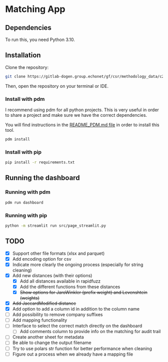 # Matching App

## Dependencies

To run this, you need Python 3.10.

## Installation

Clone the repository:

```bash
git clone https://gitlab-dogen.group.echonet/gf/csr/methodology_data/c2a/matching_app
```

Then, open the repository on your terminal or IDE.

### Install with pdm

I recommend using pdm for all python projects. This is very useful in order to share a project and make sure we have the correct dependencies.

You will find instructions in the [README_PDM.md file](README_PDM.md) in order to install this tool.

```bash
pdm install
```

### Install with pip

```bash
pip install -r requirements.txt
```

## Running the dashboard

### Running with pdm

```bash
pdm run dashboard
```

### Running with pip

```bash
python -m streamlit run src/page_streamlit.py
```

## TODO

- [x] Support other file formats (xlsx and parquet)
- [x] Add encoding option for csv
- [x] Indicate more clearly the ongoing process (especially for string cleaning)
- [x] Add new distances (with their options)
  - [x] Add all distances available in rapidfuzz
  - [x] Add the different functions from these distances
  - [x] ~~Show options for JaroWinkler (prefix weight) and Levenshtein (weights)~~
- [x] ~~Add JaccardModified distance~~
- [x] Add option to add a column id in addition to the column name
- [ ] Add possibility to remove company suffixes
- [ ] Add mapping functionality
- [ ] Interface to select the correct match directly on the dashboard
  - [ ] Add comments column to provide info on the matching for audit trail
- [ ] Create another sheet for metadata
- [ ] Be able to change the output filename
- [ ] Try to use polars str function for better performance when cleaning
- [ ] Figure out a process when we already have a mapping file
